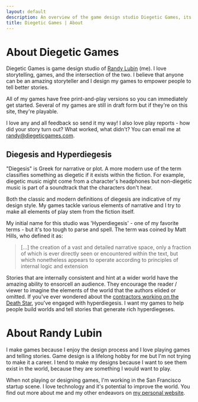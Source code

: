 ```yaml
---
layout: default
description: An overview of the game design studio Diegetic Games, its game design philosophy, the terms diegesis and hyperdiegesis, and the game designer Randy Lubin
title: Diegetic Games | About
---
```


# About Diegetic Games

Diegetic Games is game design studio of [Randy Lubin](http://randylubin.com) (me). I love storytelling, games, and the intersection of the two. I believe that anyone can be an amazing storyteller and I design my games to empower people to tell better stories.

All of my games have free print-and-play versions so you can immediately get started. Several of my games are still in draft form but if they're on this site, they're playable.

I love any and all feedback so send it my way! I also love play reports - how did your story turn out? What worked, what didn't? You can email me at [randy@diegeticgames.com](mailto:randy@diegeticgames.com).

## Diegesis and Hyperdiegesis

"Diegesis" is Greek for narrative or plot. A more modern use of the term classifies something as diegetic if it exists within the fiction. For example, diegetic music might come from a character's headphones but non-diegetic music is part of a soundtrack that the characters don't hear.

Both the classic and modern definitions of diegesis are indicative of my design style. My games tackle various elements of narrative and I try to make all elements of play stem from the fiction itself.

My initial name for this studio was 'Hyperdiegesis' - one of my favorite terms - but it's too tough to parse and spell. The term was coined by Matt Hills, who defined it as:

> [...] the creation of a vast and detailed narrative space, only a fraction of which is ever directly seen or encountered within the text, but which nonetheless appears to operate according to principles of internal logic and extension

Stories that are internally consistent and hint at a wider world have the amazing ability to ensorcell an audience. They encourage the reader / viewer to imagine the elements of the world that the authors elided or omitted. If you've ever wondered about the [contractors working on the Death Star](https://youtu.be/iQdDRrcAOjA), you've engaged with hyperdiegesis. I want my games to help people build worlds and tell stories that generate rich hyperdiegeses.

# About Randy Lubin

I make games because I enjoy the design process and I love playing games and telling stories. Game design is a lifelong hobby for me but I'm not trying to make it a career. I tend to make my designs because I want to see them exist in the world, because they are something I would want to play.

When not playing or designing games, I'm working in the San Francisco startup scene. I love technology and it's potential to improve the world. You find out more about me and my other endeavors on [my personal website](http://randylubin.com).
